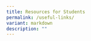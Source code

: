 ```yaml
---
title: Resources for Students
permalink: /useful-links/
variant: markdown
description: ""
---
```

<p></p>